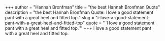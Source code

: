 +++
author = "Hannah Bronfman"
title = "the best Hannah Bronfman Quote"
description = "the best Hannah Bronfman Quote: I love a good statement pant with a great heel and fitted top."
slug = "i-love-a-good-statement-pant-with-a-great-heel-and-fitted-top"
quote = '''I love a good statement pant with a great heel and fitted top.'''
+++
I love a good statement pant with a great heel and fitted top.
